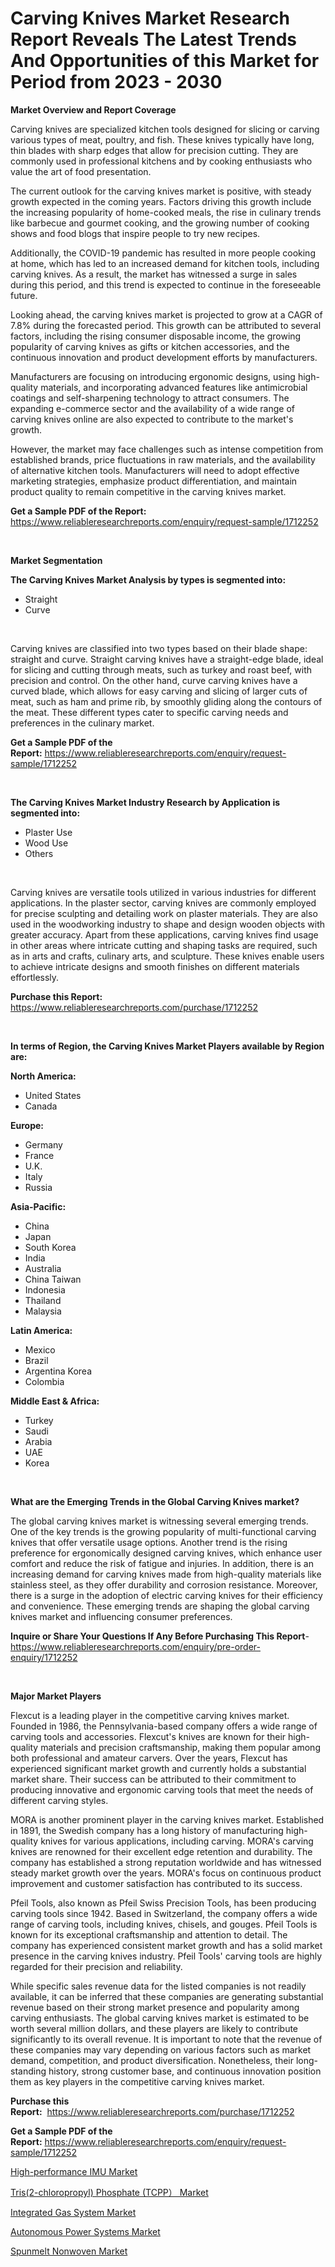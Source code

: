 <p><h1>Carving Knives Market Research Report Reveals The Latest Trends And Opportunities of this Market for Period from 2023 - 2030</h1></p><p><strong>Market Overview and Report Coverage</strong></p>
<p><p>Carving knives are specialized kitchen tools designed for slicing or carving various types of meat, poultry, and fish. These knives typically have long, thin blades with sharp edges that allow for precision cutting. They are commonly used in professional kitchens and by cooking enthusiasts who value the art of food presentation.</p><p>The current outlook for the carving knives market is positive, with steady growth expected in the coming years. Factors driving this growth include the increasing popularity of home-cooked meals, the rise in culinary trends like barbecue and gourmet cooking, and the growing number of cooking shows and food blogs that inspire people to try new recipes.</p><p>Additionally, the COVID-19 pandemic has resulted in more people cooking at home, which has led to an increased demand for kitchen tools, including carving knives. As a result, the market has witnessed a surge in sales during this period, and this trend is expected to continue in the foreseeable future.</p><p>Looking ahead, the carving knives market is projected to grow at a CAGR of 7.8% during the forecasted period. This growth can be attributed to several factors, including the rising consumer disposable income, the growing popularity of carving knives as gifts or kitchen accessories, and the continuous innovation and product development efforts by manufacturers.</p><p>Manufacturers are focusing on introducing ergonomic designs, using high-quality materials, and incorporating advanced features like antimicrobial coatings and self-sharpening technology to attract consumers. The expanding e-commerce sector and the availability of a wide range of carving knives online are also expected to contribute to the market's growth.</p><p>However, the market may face challenges such as intense competition from established brands, price fluctuations in raw materials, and the availability of alternative kitchen tools. Manufacturers will need to adopt effective marketing strategies, emphasize product differentiation, and maintain product quality to remain competitive in the carving knives market.</p></p>
<p><strong>Get a Sample PDF of the Report:</strong> <a href="https://www.reliableresearchreports.com/enquiry/request-sample/1712252">https://www.reliableresearchreports.com/enquiry/request-sample/1712252</a></p>
<p>&nbsp;</p>
<p><strong>Market Segmentation</strong></p>
<p><strong>The Carving Knives Market Analysis by types is segmented into:</strong></p>
<p><ul><li>Straight</li><li>Curve</li></ul></p>
<p>&nbsp;</p>
<p><p>Carving knives are classified into two types based on their blade shape: straight and curve. Straight carving knives have a straight-edge blade, ideal for slicing and cutting through meats, such as turkey and roast beef, with precision and control. On the other hand, curve carving knives have a curved blade, which allows for easy carving and slicing of larger cuts of meat, such as ham and prime rib, by smoothly gliding along the contours of the meat. These different types cater to specific carving needs and preferences in the culinary market.</p></p>
<p><strong>Get a Sample PDF of the Report:</strong>&nbsp;<a href="https://www.reliableresearchreports.com/enquiry/request-sample/1712252">https://www.reliableresearchreports.com/enquiry/request-sample/1712252</a></p>
<p>&nbsp;</p>
<p><strong>The Carving Knives Market Industry Research by Application is segmented into:</strong></p>
<p><ul><li>Plaster Use</li><li>Wood Use</li><li>Others</li></ul></p>
<p>&nbsp;</p>
<p><p>Carving knives are versatile tools utilized in various industries for different applications. In the plaster sector, carving knives are commonly employed for precise sculpting and detailing work on plaster materials. They are also used in the woodworking industry to shape and design wooden objects with greater accuracy. Apart from these applications, carving knives find usage in other areas where intricate cutting and shaping tasks are required, such as in arts and crafts, culinary arts, and sculpture. These knives enable users to achieve intricate designs and smooth finishes on different materials effortlessly.</p></p>
<p><strong>Purchase this Report:</strong>&nbsp; <a href="https://www.reliableresearchreports.com/purchase/1712252">https://www.reliableresearchreports.com/purchase/1712252</a></p>
<p>&nbsp;</p>
<p><strong>In terms of Region, the Carving Knives Market Players available by Region are:</strong></p>
<p>
    <p> <strong> North America: </strong>
        <ul>
            <li>United States</li>
            <li>Canada</li>
        </ul>
        </p> 
    <p> <strong> Europe: </strong>
        <ul>
            <li>Germany</li>
            <li>France</li>
            <li>U.K.</li>
            <li>Italy</li>
            <li>Russia</li>
        </ul>
        </p> 
    <p> <strong> Asia-Pacific: </strong>
        <ul>
            <li>China</li>
            <li>Japan</li>
            <li>South Korea</li>
            <li>India</li>
            <li>Australia</li>
            <li>China Taiwan</li>
            <li>Indonesia</li>
            <li>Thailand</li>
            <li>Malaysia</li>
        </ul>
        </p> 
    <p> <strong> Latin America: </strong>
        <ul>
            <li>Mexico</li>
            <li>Brazil</li>
            <li>Argentina Korea</li>
            <li>Colombia</li>
        </ul>
        </p> 
    <p> <strong> Middle East & Africa: </strong>
        <ul>
            <li>Turkey</li>
            <li>Saudi</li>
            <li>Arabia</li>
            <li>UAE</li>
            <li>Korea</li>
        </ul>
    </p>
    </p>
<p>&nbsp;</p>
<p><strong>What are the Emerging Trends in the Global Carving Knives market?</strong></p>
<p><p>The global carving knives market is witnessing several emerging trends. One of the key trends is the growing popularity of multi-functional carving knives that offer versatile usage options. Another trend is the rising preference for ergonomically designed carving knives, which enhance user comfort and reduce the risk of fatigue and injuries. In addition, there is an increasing demand for carving knives made from high-quality materials like stainless steel, as they offer durability and corrosion resistance. Moreover, there is a surge in the adoption of electric carving knives for their efficiency and convenience. These emerging trends are shaping the global carving knives market and influencing consumer preferences.</p></p>
<p><strong>Inquire or Share Your Questions If Any Before Purchasing This Report</strong>- <a href="https://www.reliableresearchreports.com/enquiry/pre-order-enquiry/1712252">https://www.reliableresearchreports.com/enquiry/pre-order-enquiry/1712252</a></p>
<p>&nbsp;</p>
<p><strong>Major Market Players</strong></p>
<p><p>Flexcut is a leading player in the competitive carving knives market. Founded in 1986, the Pennsylvania-based company offers a wide range of carving tools and accessories. Flexcut's knives are known for their high-quality materials and precision craftsmanship, making them popular among both professional and amateur carvers. Over the years, Flexcut has experienced significant market growth and currently holds a substantial market share. Their success can be attributed to their commitment to producing innovative and ergonomic carving tools that meet the needs of different carving styles.</p><p>MORA is another prominent player in the carving knives market. Established in 1891, the Swedish company has a long history of manufacturing high-quality knives for various applications, including carving. MORA's carving knives are renowned for their excellent edge retention and durability. The company has established a strong reputation worldwide and has witnessed steady market growth over the years. MORA's focus on continuous product improvement and customer satisfaction has contributed to its success.</p><p>Pfeil Tools, also known as Pfeil Swiss Precision Tools, has been producing carving tools since 1942. Based in Switzerland, the company offers a wide range of carving tools, including knives, chisels, and gouges. Pfeil Tools is known for its exceptional craftsmanship and attention to detail. The company has experienced consistent market growth and has a solid market presence in the carving knives industry. Pfeil Tools' carving tools are highly regarded for their precision and reliability.</p><p>While specific sales revenue data for the listed companies is not readily available, it can be inferred that these companies are generating substantial revenue based on their strong market presence and popularity among carving enthusiasts. The global carving knives market is estimated to be worth several million dollars, and these players are likely to contribute significantly to its overall revenue. It is important to note that the revenue of these companies may vary depending on various factors such as market demand, competition, and product diversification. Nonetheless, their long-standing history, strong customer base, and continuous innovation position them as key players in the competitive carving knives market.</p></p>
<p><strong>Purchase this Report:</strong>&nbsp;&nbsp;<a href="https://www.reliableresearchreports.com/purchase/1712252">https://www.reliableresearchreports.com/purchase/1712252</a></p>
<p></p>
<p><strong>Get a Sample PDF of the Report:</strong>&nbsp;<a href="https://www.reliableresearchreports.com/enquiry/request-sample/1712252">https://www.reliableresearchreports.com/enquiry/request-sample/1712252</a></p>
<p><p><a href="https://medium.com/@noewwade60/high-performance-imu-market-size-and-market-trends-complete-industry-overview-2023-to-2030-fc603bb21475">High-performance IMU Market</a></p><p><a href="https://medium.com/@ziansann43365/tris-2-chloropropyl-phosphate-tcpp-market-exploring-market-share-market-trends-and-future-951520d80a4d">Tris(2-chloropropyl) Phosphate (TCPP） Market</a></p><p><a href="https://github.com/ambrozg/Market-Research-Report-List-1/blob/main/integrated-gas-system-market.md">Integrated Gas System Market</a></p><p><a href="https://medium.com/@wadeodinnn745/decoding-autonomous-power-systems-market-metrics-market-share-trends-and-growth-patterns-64c9ba7a833e">Autonomous Power Systems Market</a></p><p><a href="https://github.com/dzharov81/Market-Research-Report-List-1/blob/main/spunmelt-nonwoven-market.md">Spunmelt Nonwoven Market</a></p></p>
